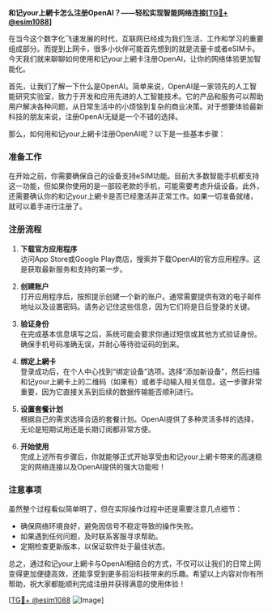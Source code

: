 **和记your上網卡怎么注册OpenAI？——轻松实现智能网络连接[[TG💪+ @esim1088](https://t.me/s/esim1088)]**

在当今这个数字化飞速发展的时代，互联网已经成为我们生活、工作和学习的重要组成部分。而提到上网卡，很多小伙伴可能首先想到的就是流量卡或者eSIM卡。今天我们就来聊聊如何使用和记your上網卡注册OpenAI，让你的网络体验更加智能化。

首先，让我们了解一下什么是OpenAI。简单来说，OpenAI是一家领先的人工智能研究实验室，致力于开发和应用先进的人工智能技术。它的产品和服务可以帮助用户解决各种问题，从日常生活中的小烦恼到复杂的商业决策。对于想要体验最新科技的朋友来说，注册OpenAI无疑是一个不错的选择。

那么，如何用和记your上網卡注册OpenAI呢？以下是一些基本步骤：

### 准备工作

在开始之前，你需要确保自己的设备支持eSIM功能。目前大多数智能手机都支持这一功能，但如果你使用的是一部较老款的手机，可能需要考虑升级设备。此外，还需要确认你的和记your上網卡是否已经激活并正常工作。如果一切准备就绪，就可以着手进行注册了。

### 注册流程

1. **下载官方应用程序**  
   访问App Store或Google Play商店，搜索并下载OpenAI的官方应用程序。这是获取最新服务和支持的第一步。

2. **创建账户**  
   打开应用程序后，按照提示创建一个新的账户。通常需要提供有效的电子邮件地址以及设置密码。请务必记住这些信息，因为它们将是日后登录的关键。

3. **验证身份**  
   在完成基本信息填写之后，系统可能会要求你通过短信或其他方式验证身份。确保手机号码准确无误，并耐心等待验证码的到来。

4. **绑定上網卡**  
   登录成功后，在个人中心找到“绑定设备”选项。选择“添加新设备”，然后扫描和记your上網卡上的二维码（如果有）或者手动输入相关信息。这一步骤非常重要，因为它直接关系到后续的数据传输能否顺利进行。

5. **设置套餐计划**  
   根据自己的需求选择合适的套餐计划。OpenAI提供了多种灵活多样的选择，无论是短期试用还是长期订阅都非常方便。

6. **开始使用**  
   完成上述所有步骤后，你就能够正式开始享受由和记your上網卡带来的高速稳定的网络连接以及OpenAI提供的强大功能啦！

### 注意事项

虽然整个过程看似简单明了，但在实际操作过程中还是需要注意几点细节：

- 确保网络环境良好，避免因信号不稳定导致的操作失败。
- 如果遇到任何问题，及时联系客服寻求帮助。
- 定期检查更新版本，以保证软件处于最佳状态。

总之，通过和记your上網卡与OpenAI相结合的方式，不仅可以让我们的日常上网变得更加便捷高效，还能享受到更多前沿科技带来的乐趣。希望以上内容对你有所帮助，祝大家都能顺利完成注册并获得满意的使用体验！

[[TG💪+ @esim1088](https://t.me/s/esim1088) ![Image](https://i.postimg.cc/4NQfJmqS/Snipaste-2025-05-13-00-14-12.png)]